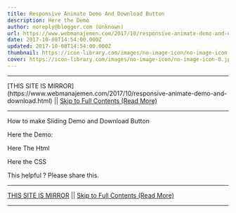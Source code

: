 ```yaml
---
title: Responsive Animate Demo And Download Button
description: Here the Demo
author: noreply@blogger.com (Unknown)
url: https://www.webmanajemen.com/2017/10/responsive-animate-demo-and-download.html
date: 2017-10-08T14:54:00.000Z
updated: 2017-10-08T14:54:00.000Z
thumbnail: https://icon-library.com/images/no-image-icon/no-image-icon-0.jpg
cover: https://icon-library.com/images/no-image-icon/no-image-icon-0.jpg
---
```


<hr/> [THIS SITE IS MIRROR](https://www.webmanajemen.com/2017/10/responsive-animate-demo-and-download.html) || <a href="https://www.webmanajemen.com/2017/10/responsive-animate-demo-and-download.html" rel="follow" class="button" id="read-more">Skip to Full Contents (Read More)</a> <hr/> How to make Sliding Demo and Download Button

Here the Demo: 

Here The Html

Here the CSS

This helpful ? Please share this. <hr/> [THIS SITE IS MIRROR](https://www.webmanajemen.com/2017/10/responsive-animate-demo-and-download.html) || <a href="https://www.webmanajemen.com/2017/10/responsive-animate-demo-and-download.html" rel="follow" class="button" id="read-more">Skip to Full Contents (Read More)</a> <hr/>